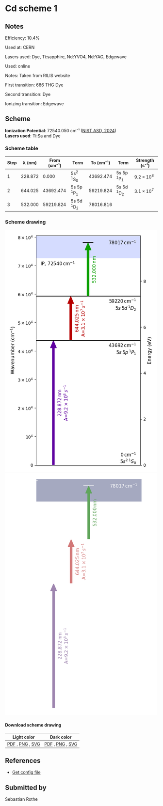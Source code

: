 # Cd scheme 1

## Notes

Efficiency: 10.4%

Used at: CERN

Lasers used: Dye, Ti:sapphire, Nd:YVO4, Nd:YAG, Edgewave

Used: online

Notes: Taken from RILIS website

First transition: 686 THG Dye

Second transition: Dye

Ionizing transition: Edgewave





## Scheme

**Ionization Potential**: 72540.050 cm⁻¹ ([NIST ASD, 2024](https://www.nist.gov/pml/atomic-spectra-database))  
**Lasers used**: Ti:Sa and Dye

### Scheme table

| Step | λ (nm)  | From (cm⁻¹) |                   Term                   | To (cm⁻¹) |              Term               |    Strength (s⁻¹)    |
| ---- | ------- | ----------- | ---------------------------------------- | --------- | ------------------------------- | -------------------- |
| 1    | 228.872 | 0.000       | 5s<sup>2</sup> <sup>1</sup>S<sub>0</sub> | 43692.474 | 5s 5p <sup>1</sup>P<sub>1</sub> | 9.2 × 10<sup>8</sup> |
| 2    | 644.025 | 43692.474   | 5s 5p <sup>1</sup>P<sub>1</sub>          | 59219.824 | 5s 5d <sup>1</sup>D<sub>2</sub> | 3.1 × 10<sup>7</sup> |
| 3    | 532.000 | 59219.824   | 5s 5d <sup>1</sup>D<sub>2</sub>          | 78016.816 |                                 |                      |


### Scheme drawing

![cd scheme, light mode](cd-001/cd-001-light.png#only-light)
![cd scheme, dark mode](cd-001/cd-001-dark-web.png#only-dark)

#### Download scheme drawing

|                                            Light color                                            |                                           Dark color                                           |
| ------------------------------------------------------------------------------------------------- | ---------------------------------------------------------------------------------------------- |
| [PDF](cd-001/cd-001-light.pdf) , [PNG](cd-001/cd-001-light.png) , [SVG](cd-001/cd-001-light.svg)  | [PDF](cd-001/cd-001-dark.pdf) , [PNG](cd-001/cd-001-dark.png) , [SVG](cd-001/cd-001-dark.svg)  |


## References

  - [Get config file](https://github.com/RIMS-Code/rims-code.github.io/blob/main/db/cd-001.json)



## Submitted by

Sebastian Rothe

